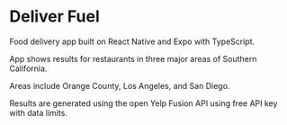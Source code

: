 # Deliver Fuel

Food delivery app built on React Native and Expo with TypeScript.

App shows results for restaurants in three major areas of Southern California. 

Areas include Orange County, Los Angeles, and San Diego. 

Results are generated using the open Yelp Fusion API using free API key with data limits. 